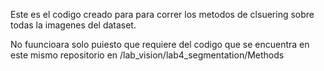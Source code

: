 Este es el codigo creado para para correr los metodos de clsuering sobre todas la imagenes del dataset.

No fuuncioara solo puiesto que requiere del codigo que se encuentra en este mismo repositorio en /lab_vision/lab4_segmentation/Methods
